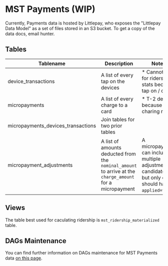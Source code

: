 # MST Payments (WIP)

Currently, Payments data is hosted by Littlepay, who exposes the "Littlepay Data Model" as a set of files stored in an S3 bucket. To get a copy of the data docs, email hunter.

## Tables

| Tablename | Description | Notes |
|----- | -------- | -------|
| device_transactions | A list of every tap on the devices | * Cannot use for ridership stats because tap on / offs |
| micropayments | A list of every charge to a card | * T-2 delays because of charing rules |
| micropayments_devices_transactions | Join tables for two prior tables | |
| micropayment_adjustments | A list of amounts deducted from the `nominal_amount` to arrive at the `charge_amount` for a micropayment | A micropayment can include multiple adjustments candidates, but only one should have `applied=true`. |

## Views

The table best used for caculating ridership is `mst_ridership_materialized` table.

## DAGs Maintenance

You can find further information on DAGs maintenance for MST Payments data [on this page](dags-maintenance).
